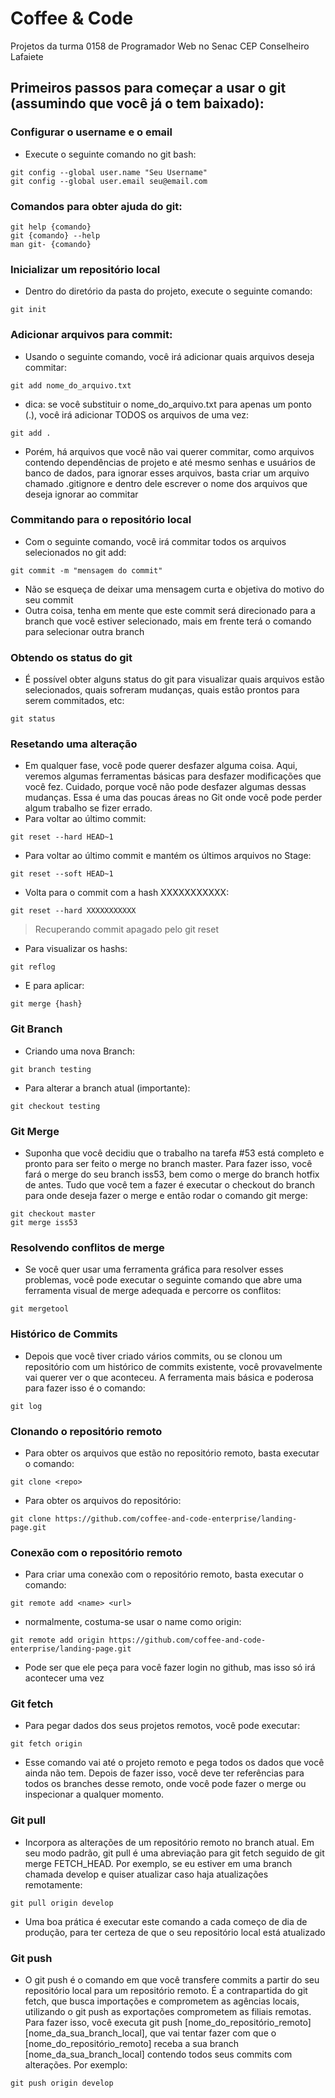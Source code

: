 # Coffee & Code
Projetos da turma 0158 de Programador Web no Senac CEP Conselheiro Lafaiete

## Primeiros passos para começar a usar o git (assumindo que você já o tem baixado):
### Configurar o username e o email
- Execute o seguinte comando no git bash:
```
git config --global user.name "Seu Username"
git config --global user.email seu@email.com
```

### Comandos para obter ajuda do git:
```
git help {comando}
git {comando} --help
man git- {comando}
```

### Inicializar um repositório local
- Dentro do diretório da pasta do projeto, execute o seguinte comando:
```
git init
```

### Adicionar arquivos para commit:
- Usando o seguinte comando, você irá adicionar quais arquivos deseja commitar:
```
git add nome_do_arquivo.txt
```
- dica: se você substituir o nome_do_arquivo.txt para apenas um ponto (.), você irá adicionar TODOS os arquivos de uma vez:
```
git add .
```
- Porém, há arquivos que você não vai querer commitar, como arquivos contendo dependências de projeto e até mesmo senhas e usuários de banco de dados, para ignorar esses arquivos, basta criar um arquivo chamado .gitignore e dentro dele escrever o nome dos arquivos que deseja ignorar ao commitar

### Commitando para o repositório local
- Com o seguinte comando, você irá commitar todos os arquivos selecionados no git add:
```
git commit -m "mensagem do commit"
```
- Não se esqueça de deixar uma mensagem curta e objetiva do motivo do seu commit
- Outra coisa, tenha em mente que este commit será direcionado para a branch que você estiver selecionado, mais em frente terá o comando para selecionar outra branch

### Obtendo os status do git
- É possível obter alguns status do git para visualizar quais arquivos estão selecionados, quais sofreram mudanças, quais estão prontos para serem commitados, etc:
```
git status
```

### Resetando uma alteração
- Em qualquer fase, você pode querer desfazer alguma coisa. Aqui, veremos algumas ferramentas básicas para desfazer modificações que você fez. Cuidado, porque você não pode desfazer algumas dessas mudanças. Essa é uma das poucas áreas no Git onde você pode perder algum trabalho se fizer errado.
- Para voltar ao último commit:
```
git reset --hard HEAD~1
```
- Para voltar ao último commit e mantém os últimos arquivos no Stage:
```
git reset --soft HEAD~1
```
- Volta para o commit com a hash XXXXXXXXXXX:
```
git reset --hard XXXXXXXXXXX
```
> Recuperando commit apagado pelo git reset
- Para visualizar os hashs:
```
git reflog
```
- E para aplicar:
```
git merge {hash}
```

### Git Branch
- Criando uma nova Branch:
```
git branch testing
```
- Para alterar a branch atual (importante):
```
git checkout testing
```

### Git Merge
- Suponha que você decidiu que o trabalho na tarefa #53 está completo e pronto para ser feito o merge no branch master. Para fazer isso, você fará o merge do seu branch iss53, bem como o merge do branch hotfix de antes. Tudo que você tem a fazer é executar o checkout do branch para onde deseja fazer o merge e então rodar o comando git merge:
```
git checkout master
git merge iss53
```

### Resolvendo conflitos de merge
- Se você quer usar uma ferramenta gráfica para resolver esses problemas, você pode executar o seguinte comando que abre uma ferramenta visual de merge adequada e percorre os conflitos:
```
git mergetool
```

### Histórico de Commits
- Depois que você tiver criado vários commits, ou se clonou um repositório com um histórico de commits existente, você provavelmente vai querer ver o que aconteceu. A ferramenta mais básica e poderosa para fazer isso é o comando:
```
git log
```

### Clonando o repositório remoto
- Para obter os arquivos que estão no repositório remoto, basta executar o comando:
```
git clone <repo>
```
- Para obter os arquivos do repositório:
```
git clone https://github.com/coffee-and-code-enterprise/landing-page.git
```

### Conexão com o repositório remoto
- Para criar uma conexão com o repositório remoto, basta executar o comando:
```
git remote add <name> <url>
```
- normalmente, costuma-se usar o name como origin:
```
git remote add origin https://github.com/coffee-and-code-enterprise/landing-page.git
```
- Pode ser que ele peça para você fazer login no github, mas isso só irá acontecer uma vez

### Git fetch
- Para pegar dados dos seus projetos remotos, você pode executar:
```
git fetch origin
```
- Esse comando vai até o projeto remoto e pega todos os dados que você ainda não tem. Depois de fazer isso, você deve ter referências para todos os branches desse remoto, onde você pode fazer o merge ou inspecionar a qualquer momento.

### Git pull
- Incorpora as alterações de um repositório remoto no branch atual. Em seu modo padrão, git pull é uma abreviação para git fetch seguido de git merge FETCH_HEAD. Por exemplo, se eu estiver em uma branch chamada develop e quiser atualizar caso haja atualizações remotamente:
```
git pull origin develop
```
- Uma boa prática é executar este comando a cada começo de dia de produção, para ter certeza de que o seu repositório local está atualizado

### Git push
- O git push é o comando em que você transfere commits a partir do seu repositório local para um repositório remoto. É a contrapartida do git fetch, que busca importações e comprometem as agências locais, utilizando o git push as exportações comprometem as filiais remotas. Para fazer isso, você executa git push [nome_do_repositório_remoto] [nome_da_sua_branch_local], que vai tentar fazer com que o [nome_do_repositório_remoto] receba a sua branch [nome_da_sua_branch_local] contendo todos seus commits com alterações. Por exemplo:
```
git push origin develop
```